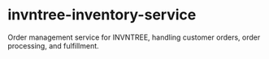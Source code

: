 # invntree-inventory-service
Order management service for INVNTREE, handling customer orders, order processing, and fulfillment.
